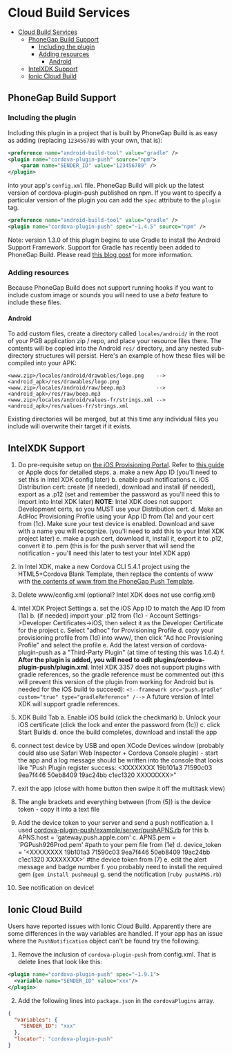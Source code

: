 # Cloud Build Services

- [Cloud Build Services](#cloud-build-services)
  - [PhoneGap Build Support](#phonegap-build-support)
    - [Including the plugin](#including-the-plugin)
    - [Adding resources](#adding-resources)
      - [Android](#android)
  - [IntelXDK Support](#intelxdk-support)
  - [Ionic Cloud Build](#ionic-cloud-build)

## PhoneGap Build Support

### Including the plugin

Including this plugin in a project that is built by PhoneGap Build is as easy as adding (replacing `123456789` with your own, that is):

```xml
<preference name="android-build-tool" value="gradle" />
<plugin name="cordova-plugin-push" source="npm">
    <param name="SENDER_ID" value="123456789" />
</plugin>
```

into your app's `config.xml` file. PhoneGap Build will pick up the latest version of cordova-plugin-push published on npm. If you want to specify a particular version of the plugin you can add the `spec` attribute to the `plugin` tag.

```xml
<preference name="android-build-tool" value="gradle" />
<plugin name="cordova-plugin-push" spec="~1.4.5" source="npm" />
```

Note: version 1.3.0 of this plugin begins to use Gradle to install the Android Support Framework. Support for Gradle has recently been added to PhoneGap Build. Please read [this blog post](http://phonegap.com/blog/2015/09/28/android-using-gradle/) for more information.

### Adding resources

Because PhoneGap Build does not support running hooks if you want to include custom image or sounds you will need to use a _beta_ feature to include these files.

#### Android

To add custom files, create a directory called `locales/android/` in the root of your PGB application zip / repo, and place your resource files there. The contents will be copied into the Android `res/` directory, and any nested sub-directory structures will persist. Here's an example of how these files will be compiled into your APK:

```
<www.zip>/locales/android/drawables/logo.png    --> <android_apk>/res/drawables/logo.png
<www.zip>/locales/android/raw/beep.mp3          --> <android_apk>/res/raw/beep.mp3
<www.zip>/locales/android/values-fr/strings.xml --> <android_apk>/res/values-fr/strings.xml
```

Existing directories will be merged, but at this time any individual files you include will overwrite their target if it exists.

## IntelXDK Support

1.  Do pre-requisite setup on [the iOS Provisioning Portal](https://developer.apple.com/account/ios/identifier/bundle). Refer to [this guide](https://www.raywenderlich.com/123862/push-notifications-tutorial) or Apple docs for detailed steps.
    a. make a new App ID (you'll need to set this in Intel XDK config later)
    b. enable push notifications
    c. iOS Distribution cert: create (if needed), download and install (if needed), export as a .p12 (set and remember the password as you'll need this to import into Intel XDK later)
    **NOTE**: Intel XDK does not support Development certs, so you MUST use your Distribution cert.
    d. Make an AdHoc Provisioning Profile using your App ID from (1a) and your cert from (1c). Make sure your test device is enabled. Download and save with a name you will recognize. (you'll need to add this to your Intel XDK project later)
    e. make a push cert, download it, install it, export it to .p12, convert it to .pem (this is for the push server that will send the notification - you'll need this later to test your Intel XDK app)

2.  In Intel XDK, make a new Cordova CLI 5.4.1 project using the HTML5+Cordova Blank Template, then replace the contents of www with [the contents of www from the PhoneGap Push Template](https://github.com/phonegap/phonegap-template-push/tree/master/template_src/www).

3.  Delete www/config.xml (optional? Intel XDK does not use config.xml)

4.  Intel XDK Project Settings
    a. set the iOS App ID to match the App ID from (1a)
    b. (if needed) import your .p12 from (1c) - Account Settings->Developer Certificates->iOS, then select it as the Developer Certificate for the project
    c. Select "adhoc" for Provisioning Profile
    d. copy your provisioning profile from (1d) into www/, then click "Ad hoc Provisioning Profile" and select the profile
    e. Add the latest version of cordova-plugin-push as a "Third-Party Plugin" (at time of testing this was 1.6.4)
    f. **After the plugin is added, you will need to edit plugins/cordova-plugin-push/plugin.xml**. Intel XDK 3357 does not support plugins with gradle references, so the gradle reference must be commented out (this will prevent this version of the plugin from working for Android but is needed for the iOS build to succeed):
    `<!--framework src="push.gradle" custom="true" type="gradleReference" /-->`
    A future version of Intel XDK will support gradle references.

5.  XDK Build Tab
    a. Enable iOS build (click the checkmark)
    b. Unlock your iOS certificate (click the lock and enter the password from (1c))
    c. click Start Builds
    d. once the build completes, download and install the app

6.  connect test device by USB and open XCode Devices window (probably could also use Safari Web Inspector + Cordova Console plugin) - start the app and a log message should be written into the console that looks like "Push Plugin register success: \<XXXXXXXX 19b101a3 71590c03 9ea7f446 50eb8409 19ac24bb c1ec1320 XXXXXXXX\>"

7.  exit the app (close with home button then swipe it off the multitask view)

8.  The angle brackets and everything between (from (5)) is the device token - copy it into a text file

9.  Add the device token to your server and send a push notification
    a. I used [cordova-plugin-push/example/server/pushAPNS.rb](https://github.com/phonegap/cordova-plugin-push/blob/master/example/server/pushAPNS.rb) for this
    b. APNS.host = 'gateway.push.apple.com'
    c. APNS.pem = 'PGPush926Prod.pem' #path to your pem file from (1e)
    d. device_token = '\<XXXXXXXX 19b101a3 71590c03 9ea7f446 50eb8409 19ac24bb c1ec1320 XXXXXXXX\>' #the device token from (7)
    e. edit the alert message and badge number
    f. you probably need to install the required gem (`gem install pushmeup`)
    g. send the notification (`ruby pushAPNS.rb`)

10. See notification on device!

## Ionic Cloud Build

Users have reported issues with Ionic Cloud Build. Apparently there are some differences in the way variables are handled. If your app has an issue where the `PushNotification` object can't be found try the following.

1.  Remove the inclusion of `cordova-plugin-push` from config.xml. That is delete lines that look like this:

```xml
<plugin name="cordova-plugin-push" spec="~1.9.1">
  <variable name="SENDER_ID" value="xxx"/>
</plugin>
```

2.  Add the following lines into `package.json` in the `cordovaPlugins` array.

```json
{
  "variables": {
    "SENDER_ID": "xxx"
  },
  "locator": "cordova-plugin-push"
}
```
